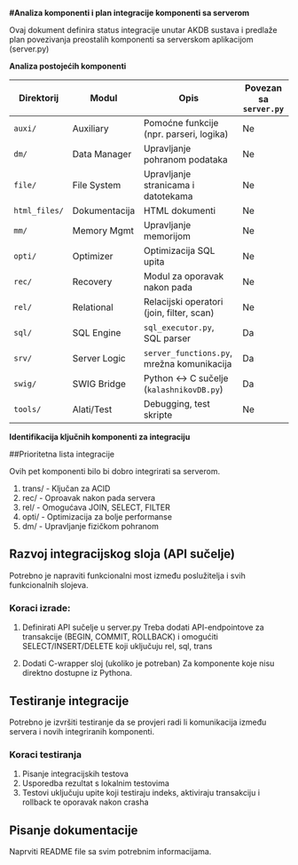 **#Analiza komponenti i plan integracije komponenti sa serverom**

Ovaj dokument definira status integracije unutar AKDB sustava i predlaže plan povezivanja preostalih komponenti sa serverskom aplikacijom (server.py)

**Analiza postojećih komponenti**

| Direktorij     | Modul           | Opis                                                  | Povezan sa `server.py` |
|----------------|----------------|--------------------------------------------------------|-------------------------|
| `auxi/`        | Auxiliary       | Pomoćne funkcije (npr. parseri, logika)               | Ne                      |
| `dm/`          | Data Manager    | Upravljanje pohranom podataka                         | Ne                      |
| `file/`        | File System     | Upravljanje stranicama i datotekama                   | Ne                      |
| `html_files/`  | Dokumentacija   | HTML dokumenti                                        | Ne                      |
| `mm/`          | Memory Mgmt     | Upravljanje memorijom                                 | Ne                      |
| `opti/`        | Optimizer       | Optimizacija SQL upita                                | Ne                      |
| `rec/`         | Recovery        | Modul za oporavak nakon pada                          | Ne                      |
| `rel/`         | Relational      | Relacijski operatori (join, filter, scan)             | Ne                      |
| `sql/`         | SQL Engine      | `sql_executor.py`, SQL parser                         | Da                      |   
| `srv/`         | Server Logic    | `server_functions.py`, mrežna komunikacija            | Da                      |
| `swig/`        | SWIG Bridge     | Python <-> C sučelje (`kalashnikovDB.py`)             | Da                      |
| `tools/`       | Alati/Test      | Debugging, test skripte                               | Ne

**Identifikacija ključnih komponenti za integraciju**

##Prioritetna lista integracije

Ovih pet komponenti bilo bi dobro integrirati sa serverom.

1. trans/ - Ključan za ACID
2. rec/ - Oproavak nakon pada servera
3. rel/ - Omogućava JOIN, SELECT, FILTER
4. opti/ - Optimizacija za bolje performanse
5. dm/ - Upravljanje fizičkom pohranom

## Razvoj integracijskog sloja (API sučelje)

Potrebno je napraviti funkcionalni most između poslužitelja i svih funkcionalnih slojeva.

### Koraci izrade:
1. Definirati API sučelje u server.py
Treba dodati API-endpointove za transakcije (BEGIN, COMMIT, ROLLBACK) i omogućiti SELECT/INSERT/DELETE koji uključuju rel, sql, trans

2. Dodati C-wrapper sloj (ukoliko je potreban)
Za komponente koje nisu direktno dostupne iz Pythona.

## Testiranje integracije
Potrebno je izvršiti testiranje da se provjeri radi li komunikacija između servera i novih integriranih komponenti. 

### Koraci testiranja

1. Pisanje integracijskih testova
2. Usporedba rezultat s lokalnim testovima
3. Testovi uključuju upite koji testiraju indeks, aktiviraju transakciju i rollback te oporavak nakon crasha

## Pisanje dokumentacije

Naprviti README file sa svim potrebnim informacijama.






